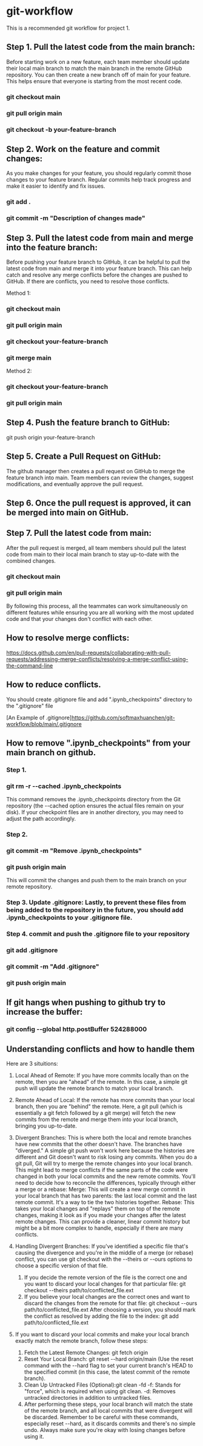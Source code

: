 # git-workflow
This is a recommended git workflow for project 1. 

## Step 1. Pull the latest code from the main branch:
Before starting work on a new feature, each team member should update their local main branch to match the main branch in the remote GitHub repository. You can then create a new branch off of main for your feature. This helps ensure that everyone is starting from the most recent code.

### git checkout main
### git pull origin main
### git checkout -b your-feature-branch

## Step 2. Work on the feature and commit changes:
As you make changes for your feature, you should regularly commit those changes to your feature branch. Regular commits help track progress and make it easier to identify and fix issues.

### git add .
### git commit -m "Description of changes made"

## Step 3. Pull the latest code from main and merge into the feature branch:
Before pushing your feature branch to GitHub, it can be helpful to pull the latest code from main and merge it into your feature branch. This can help catch and resolve any merge conflicts before the changes are pushed to GitHub. If there are conflicts, you need to resolve those conflicts.

Method 1:
### git checkout main
### git pull origin main
### git checkout your-feature-branch
### git merge main
Method 2:
### git checkout your-feature-branch
### git pull origin main

## Step 4. Push the feature branch to GitHub:
git push origin your-feature-branch

## Step 5. Create a Pull Request on GitHub:
The github manager then creates a pull request on GitHub to merge the feature branch into main. Team members can review the changes, suggest modifications, and eventually approve the pull request.

## Step 6. Once the pull request is approved, it can be merged into main on GitHub.

## Step 7. Pull the latest code from main:
After the pull request is merged, all team members should pull the latest code from main to their local main branch to stay up-to-date with the combined changes.
### git checkout main
### git pull origin main

By following this process, all the teammates can work simultaneously on different features while ensuring you are all working with the most updated code and that your changes don't conflict with each other.

## How to resolve merge conflicts:
https://docs.github.com/en/pull-requests/collaborating-with-pull-requests/addressing-merge-conflicts/resolving-a-merge-conflict-using-the-command-line

## How to reduce conflicts. 
You should create .gitignore file and add ".ipynb_checkpoints" directory to the ".gitignore" file

[An Example of .gitignore]https://github.com/softmaxhuanchen/git-workflow/blob/main/.gitignore

## How to remove ".ipynb_checkpoints" from your main branch on github.
### Step 1. 
### git rm -r --cached .ipynb_checkpoints
This command removes the .ipynb_checkpoints directory from the Git repository (the --cached option ensures the actual files remain on your disk). If your checkpoint files are in another directory, you may need to adjust the path accordingly.
### Step 2. 
### git commit -m "Remove .ipynb_checkpoints"
### git push origin main
This will commit the changes and push them to the main branch on your remote repository.
### Step 3. Update .gitignore: Lastly, to prevent these files from being added to the repository in the future, you should add .ipynb_checkpoints to your .gitignore file. 
### Step 4. commit and push the .gitignore file to your repository
### git add .gitignore
### git commit -m "Add .gitignore"
### git push origin main

## If git hangs when pushing to github try to increase the buffer:
### git config --global http.postBuffer 524288000

## Understanding conflicts and how to handle them
Here are 3 situitions:  
1. Local Ahead of Remote:
If you have more commits locally than on the remote, then you are "ahead" of the remote.
In this case, a simple git push will update the remote branch to match your local branch.

2. Remote Ahead of Local:
If the remote has more commits than your local branch, then you are "behind" the remote.
Here, a git pull (which is essentially a git fetch followed by a git merge) will fetch the new commits from the remote and merge them into your local branch, bringing you up-to-date.

3. Divergent Branches:
This is where both the local and remote branches have new commits that the other doesn't have. The branches have "diverged."
A simple git push won't work here because the histories are different and Git doesn't want to risk losing any commits.
When you do a git pull, Git will try to merge the remote changes into your local branch. This might lead to merge conflicts if the same parts of the code were changed in both your local commits and the new remote commits.
You'll need to decide how to reconcile the differences, typically through either a merge or a rebase:
Merge: This will create a new merge commit in your local branch that has two parents: the last local commit and the last remote commit. It's a way to tie the two histories together.
Rebase: This takes your local changes and "replays" them on top of the remote changes, making it look as if you made your changes after the latest remote changes. This can provide a cleaner, linear commit history but might be a bit more complex to handle, especially if there are many conflicts.

4. Handling Divergent Branches:
If you've identified a specific file that's causing the divergence and you're in the middle of a merge (or rebase) conflict, you can use git checkout with the --theirs or --ours options to choose a specific version of that file.
   1) If you decide the remote version of the file is the correct one and you want to discard your local changes for that particular file:
   git checkout --theirs path/to/conflicted_file.ext
   2) If you believe your local changes are the correct ones and want to discard the changes from the remote for that file:
   git checkout --ours path/to/conflicted_file.ext
   After choosing a version, you should mark the conflict as resolved by adding the file to the index:
   git add path/to/conflicted_file.ext

5. If you want to discard your local commits and make your local branch exactly match the remote branch, follow these steps:
   1) Fetch the Latest Remote Changes: git fetch origin
   2) Reset Your Local Branch: git reset --hard origin/main (Use the reset command with the --hard flag to set your current branch's HEAD to the specified commit (in this case, the latest    commit of the remote branch).
   3) Clean Up Untracked Files (Optional):git clean -fd
      -f: Stands for "force", which is required when using git clean.
      -d: Removes untracked directories in addition to untracked files.
   4) After performing these steps, your local branch will match the state of the remote branch, and all local commits that were divergent will be discarded. Remember to be careful with       these commands, especially reset --hard, as it discards commits and there's no simple undo. Always make sure you're okay with losing changes before using it.


